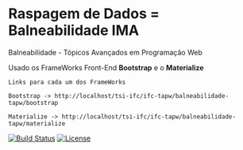# Raspagem de Dados = Balneabilidade IMA

Balneabilidade - Tópicos Avançados em Programação Web

Usado os FrameWorks Front-End **Bootstrap** e o **Materialize**

```
Links para cada um dos FrameWorks

Bootstrap -> http://localhost/tsi-ifc/ifc-tapw/balneabilidade-tapw/bootstrap

Materialize -> http://localhost/tsi-ifc/ifc-tapw/balneabilidade-tapw/materialize
```

[![Build Status](https://api.travis-ci.org/cakephp/app.png)](https://travis-ci.org/cakephp/app)
[![License](https://poser.pugx.org/cakephp/app/license.svg)](https://packagist.org/packages/cakephp/app)

